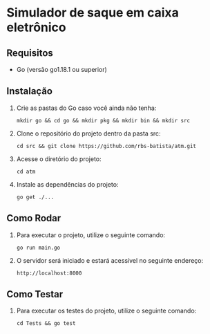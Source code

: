 # Simulador de saque em caixa eletrônico

## Requisitos

- Go (versão go1.18.1 ou superior)

## Instalação
1. Crie as pastas do Go caso você ainda não tenha:
   
   ```
   mkdir go && cd go && mkdir pkg && mkdir bin && mkdir src
   
   ```
   
2. Clone o repositório do projeto dentro da pasta src:

   ```
   cd src && git clone https://github.com/rbs-batista/atm.git
   
   ```

3. Acesse o diretório do projeto:

   ```
   cd atm
   ```

3. Instale as dependências do projeto:

   ```
   go get ./...
   ```
## Como Rodar

1. Para executar o projeto, utilize o seguinte comando:

   ```
   go run main.go
   ```

2. O servidor será iniciado e estará acessível no seguinte endereço:

   ```
   http://localhost:8000
   ```

## Como Testar

1. Para executar os testes do projeto, utilize o seguinte comando:

   ```
   cd Tests && go test
   ```

